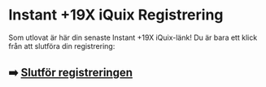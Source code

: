 # Instant +19X iQuix Registrering

Som utlovat är här din senaste Instant +19X iQuix-länk! Du är bara ett klick från att slutföra din registrering:

## ➡️ [Slutför registreringen](https://tinyurl.com/5dcjcfdf)